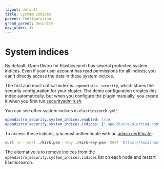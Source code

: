 ```yaml
---
layout: default
title: System Indices
parent: Configuration
grand_parent: Security
nav_order: 15
---
```


# System indices

By default, Open Distro for Elasticsearch has several protected system indices. Even if your user account has read permissions for all indices, you can't directly access the data in these system indices.

The first and most critical index is `.opendistro_security`, which stores the security configuration for your cluster. The demo configuration creates this index automatically, but when you configure the plugin manually, you create it when you first run [securityadmin.sh](../security-admin/).

You can see other system indices in `elasticsearch.yml`:

```yml
opendistro_security.system_indices.enabled: true
opendistro_security.system_indices.indices: [".opendistro-alerting-config", ".opendistro-alerting-alert*"]
```

To access these indices, you must authenticate with an [admin certificate](../tls/#configure-admin-certificates):

```bash
curl -k --cert ./kirk.pem --key ./kirk-key.pem -XGET 'https://localhost:9200/.opendistro_security/_search'
```

The alternative is to remove indices from the `opendistro_security.system_indices.indices` list on each node and restart Elasticsearch.
